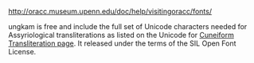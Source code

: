 http://oracc.museum.upenn.edu/doc/help/visitingoracc/fonts/

ungkam is free and include the full set of Unicode characters needed for Assyriological transliterations as listed on the Unicode for [Cuneiform Transliteration page](http://oracc.museum.upenn.edu/doc/help/visitingoracc/unicode/index.html). It released under the terms of the SIL Open Font License.